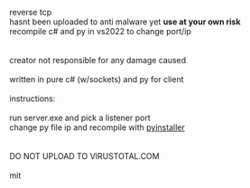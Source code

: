 reverse tcp <br />
hasnt been uploaded to anti malware yet **use at your own risk** <br />
recompile c# and py in vs2022 to change port/ip <br />
<br /><br />
creator not responsible for any damage caused 
<br /><br />
written in pure c# (w/sockets) and py for client 
<br /><br />
instructions:<br /><br />
run server.exe and pick a listener port<br />
change py file ip and recompile with [pyinstaller]([url](https://pyinstaller.org/en/stable/))<br />
<br /><br />
DO NOT UPLOAD TO VIRUSTOTAL.COM
<br /><br />
mit
